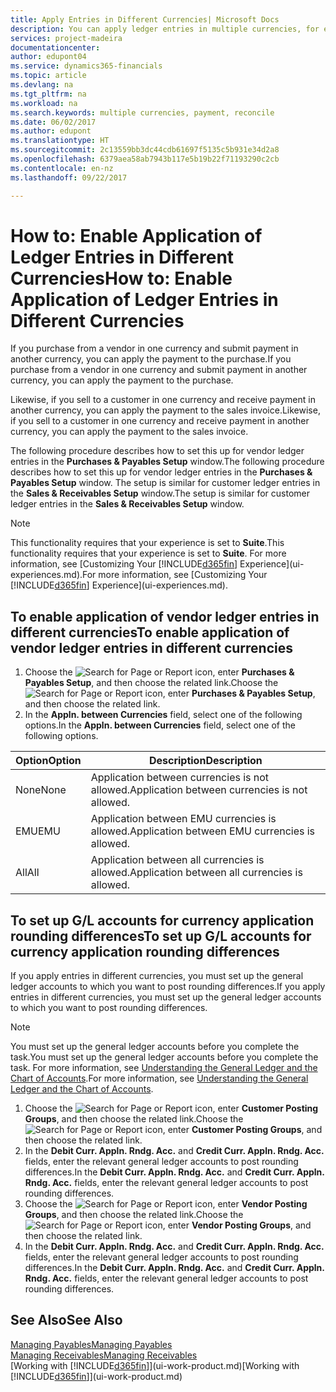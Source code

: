```yaml
---
title: Apply Entries in Different Currencies| Microsoft Docs
description: You can apply ledger entries in multiple currencies, for example, if you sell in one currency and receive payment in another.
services: project-madeira
documentationcenter: 
author: edupont04
ms.service: dynamics365-financials
ms.topic: article
ms.devlang: na
ms.tgt_pltfrm: na
ms.workload: na
ms.search.keywords: multiple currencies, payment, reconcile
ms.date: 06/02/2017
ms.author: edupont
ms.translationtype: HT
ms.sourcegitcommit: 2c13559bb3dc44cdb61697f5135c5b931e34d2a8
ms.openlocfilehash: 6379aea58ab7943b117e5b19b22f71193290c2cb
ms.contentlocale: en-nz
ms.lasthandoff: 09/22/2017

---
```

# <a name="how-to-enable-application-of-ledger-entries-in-different-currencies"></a><span data-ttu-id="da59e-103">How to: Enable Application of Ledger Entries in Different Currencies</span><span class="sxs-lookup"><span data-stu-id="da59e-103">How to: Enable Application of Ledger Entries in Different Currencies</span></span>
<span data-ttu-id="da59e-104">If you purchase from a vendor in one currency and submit payment in another currency, you can apply the payment to the purchase.</span><span class="sxs-lookup"><span data-stu-id="da59e-104">If you purchase from a vendor in one currency and submit payment in another currency, you can apply the payment to the purchase.</span></span>

<span data-ttu-id="da59e-105">Likewise, if you sell to a customer in one currency and receive payment in another currency, you can apply the payment to the sales invoice.</span><span class="sxs-lookup"><span data-stu-id="da59e-105">Likewise, if you sell to a customer in one currency and receive payment in another currency, you can apply the payment to the sales invoice.</span></span>

<span data-ttu-id="da59e-106">The following procedure describes how to set this up for vendor ledger entries in the **Purchases & Payables Setup** window.</span><span class="sxs-lookup"><span data-stu-id="da59e-106">The following procedure describes how to set this up for vendor ledger entries in the **Purchases & Payables Setup** window.</span></span> <span data-ttu-id="da59e-107">The setup is similar for customer ledger entries in the **Sales & Receivables Setup** window.</span><span class="sxs-lookup"><span data-stu-id="da59e-107">The setup is similar for customer ledger entries in the **Sales & Receivables Setup** window.</span></span>

> [!NOTE]  
>   <span data-ttu-id="da59e-108">This functionality requires that your experience is set to **Suite**.</span><span class="sxs-lookup"><span data-stu-id="da59e-108">This functionality requires that your experience is set to **Suite**.</span></span> <span data-ttu-id="da59e-109">For more information, see [Customizing Your [!INCLUDE[d365fin](includes/d365fin_md.md)] Experience](ui-experiences.md).</span><span class="sxs-lookup"><span data-stu-id="da59e-109">For more information, see [Customizing Your [!INCLUDE[d365fin](includes/d365fin_md.md)] Experience](ui-experiences.md).</span></span>

## <a name="to-enable-application-of-vendor-ledger-entries-in-different-currencies"></a><span data-ttu-id="da59e-110">To enable application of vendor ledger entries in different currencies</span><span class="sxs-lookup"><span data-stu-id="da59e-110">To enable application of vendor ledger entries in different currencies</span></span>
1. <span data-ttu-id="da59e-111">Choose the ![Search for Page or Report](media/ui-search/search_small.png "Search for Page or Report icon") icon, enter **Purchases & Payables Setup**, and then choose the related link.</span><span class="sxs-lookup"><span data-stu-id="da59e-111">Choose the ![Search for Page or Report](media/ui-search/search_small.png "Search for Page or Report icon") icon, enter **Purchases & Payables Setup**, and then choose the related link.</span></span>
2. <span data-ttu-id="da59e-112">In the **Appln. between Currencies** field, select one of the following options.</span><span class="sxs-lookup"><span data-stu-id="da59e-112">In the **Appln. between Currencies** field, select one of the following options.</span></span>

| <span data-ttu-id="da59e-113">Option</span><span class="sxs-lookup"><span data-stu-id="da59e-113">Option</span></span> | <span data-ttu-id="da59e-114">Description</span><span class="sxs-lookup"><span data-stu-id="da59e-114">Description</span></span> |
| --- | --- |
| <span data-ttu-id="da59e-115">None</span><span class="sxs-lookup"><span data-stu-id="da59e-115">None</span></span> |<span data-ttu-id="da59e-116">Application between currencies is not allowed.</span><span class="sxs-lookup"><span data-stu-id="da59e-116">Application between currencies is not allowed.</span></span> |
| <span data-ttu-id="da59e-117">EMU</span><span class="sxs-lookup"><span data-stu-id="da59e-117">EMU</span></span> |<span data-ttu-id="da59e-118">Application between EMU currencies is allowed.</span><span class="sxs-lookup"><span data-stu-id="da59e-118">Application between EMU currencies is allowed.</span></span> |
| <span data-ttu-id="da59e-119">All</span><span class="sxs-lookup"><span data-stu-id="da59e-119">All</span></span> |<span data-ttu-id="da59e-120">Application between all currencies is allowed.</span><span class="sxs-lookup"><span data-stu-id="da59e-120">Application between all currencies is allowed.</span></span> |

## <a name="to-set-up-gl-accounts-for-currency-application-rounding-differences"></a><span data-ttu-id="da59e-121">To set up G/L accounts for currency application rounding differences</span><span class="sxs-lookup"><span data-stu-id="da59e-121">To set up G/L accounts for currency application rounding differences</span></span>  
<span data-ttu-id="da59e-122">If you apply entries in different currencies, you must set up the general ledger accounts to which you want to post rounding differences.</span><span class="sxs-lookup"><span data-stu-id="da59e-122">If you apply entries in different currencies, you must set up the general ledger accounts to which you want to post rounding differences.</span></span>  
  
> [!NOTE]  
>  <span data-ttu-id="da59e-123">You must set up the general ledger accounts before you complete the task.</span><span class="sxs-lookup"><span data-stu-id="da59e-123">You must set up the general ledger accounts before you complete the task.</span></span> <span data-ttu-id="da59e-124">For more information, see [Understanding the General Ledger and the Chart of Accounts](finance-general-ledger.md).</span><span class="sxs-lookup"><span data-stu-id="da59e-124">For more information, see [Understanding the General Ledger and the Chart of Accounts](finance-general-ledger.md).</span></span> 
  
1. <span data-ttu-id="da59e-125">Choose the ![Search for Page or Report](media/ui-search/search_small.png "Search for Page or Report icon") icon, enter **Customer Posting Groups**, and then choose the related link.</span><span class="sxs-lookup"><span data-stu-id="da59e-125">Choose the ![Search for Page or Report](media/ui-search/search_small.png "Search for Page or Report icon") icon, enter **Customer Posting Groups**, and then choose the related link.</span></span>  
2. <span data-ttu-id="da59e-126">In the **Debit Curr. Appln. Rndg. Acc.** and **Credit Curr. Appln. Rndg. Acc.** fields, enter the relevant general ledger accounts to post rounding differences.</span><span class="sxs-lookup"><span data-stu-id="da59e-126">In the **Debit Curr. Appln. Rndg. Acc.** and **Credit Curr. Appln. Rndg. Acc.** fields, enter the relevant general ledger accounts to post rounding differences.</span></span>  
3. <span data-ttu-id="da59e-127">Choose the ![Search for Page or Report](media/ui-search/search_small.png "Search for Page or Report icon") icon, enter **Vendor Posting Groups**, and then choose the related link.</span><span class="sxs-lookup"><span data-stu-id="da59e-127">Choose the ![Search for Page or Report](media/ui-search/search_small.png "Search for Page or Report icon") icon, enter **Vendor Posting Groups**, and then choose the related link.</span></span>  
4. <span data-ttu-id="da59e-128">In the **Debit Curr. Appln. Rndg. Acc.** and **Credit Curr. Appln. Rndg. Acc.** fields, enter the relevant general ledger accounts to post rounding differences.</span><span class="sxs-lookup"><span data-stu-id="da59e-128">In the **Debit Curr. Appln. Rndg. Acc.** and **Credit Curr. Appln. Rndg. Acc.** fields, enter the relevant general ledger accounts to post rounding differences.</span></span>  

## <a name="see-also"></a><span data-ttu-id="da59e-129">See Also</span><span class="sxs-lookup"><span data-stu-id="da59e-129">See Also</span></span>
[<span data-ttu-id="da59e-130">Managing Payables</span><span class="sxs-lookup"><span data-stu-id="da59e-130">Managing Payables</span></span>](payables-manage-payables.md)  
[<span data-ttu-id="da59e-131">Managing Receivables</span><span class="sxs-lookup"><span data-stu-id="da59e-131">Managing Receivables</span></span>](receivables-manage-receivables.md)  
<span data-ttu-id="da59e-132">[Working with [!INCLUDE[d365fin](includes/d365fin_md.md)]](ui-work-product.md)</span><span class="sxs-lookup"><span data-stu-id="da59e-132">[Working with [!INCLUDE[d365fin](includes/d365fin_md.md)]](ui-work-product.md)</span></span>

